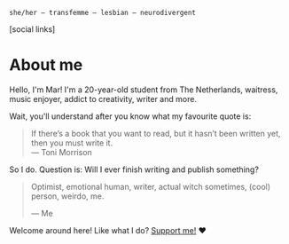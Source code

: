 `she/her — transfemme — lesbian — neurodivergent`

<span class="sociallinks">[social links]</span>

# About me
Hello, I'm Mar! I'm a 20-year-old student from The Netherlands, waitress, music enjoyer, addict to creativity, writer and more.

Wait, you'll understand after you know what my favourite quote is:

> <div>If there&#x2019;s a book that you want to read, but it hasn&#x2019;t been written yet, then you must write it.</div>
> 
> <div>&#x2015; Toni Morrison</div>

So I do. Question is: Will I ever finish writing and publish something?

> Optimist, emotional human, writer, actual witch sometimes, (cool) person, weirdo, me.
> 
> <div>&#x2015; Me</div>

Welcome around here! Like what I do? [Support me!](/p/support) ❤️
